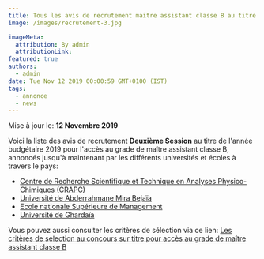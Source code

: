 ```yaml
---
title: Tous les avis de recrutement maitre assistant classe B au titre de l'année budgétaire 2019 -Deuxième session-
image: /images/recrutement-3.jpg

imageMeta:
  attribution: By admin
  attributionLink:
featured: true
authors:
  - admin
date: Tue Nov 12 2019 00:00:59 GMT+0100 (IST)
tags:
  - annonce
  - news
---
```

Mise à jour le: **12 Novembre 2019**

Voici la liste des avis de recrutement **Deuxième Session** au titre de l'année budgétaire 2019 pour l'accès au grade de maître assistant classe B, annoncés jusqu'à maintenant par les différents universités et écoles à travers le pays:

+ [Centre de Recherche Scientifique et Technique en Analyses Physico-Chimiques (CRAPC)](/avis-de-recrutement-centre-de-recherche-scientifique-et-technique-en-analyses-physico-chimiques-crapc/)
+ [Université de Abderrahmane Mira Bejaïa](/avis-de-recrutement-universite-Abderrahmane-mira-bejaia-deuxieme-session/)
+ [Ecole nationale Supérieure de Management](/avis-de-recrutement-ecole-nationale-demanagement-kolea-deuxieme-session/)
+ [Université de Ghardaïa](/avis-de-recrutement-universite-de-ghardaia-annee-2019-deuxieme-session/)

Vous pouvez aussi consulter les critères de sélection via ce lien: [Les critères de selection au concours sur titre pour accès au grade de maître assistant classe B](/Les_criteres_de_selection_au_concours_sur_titre_pour_acces_au_grade_de_maître_assistant_classe_B/)
